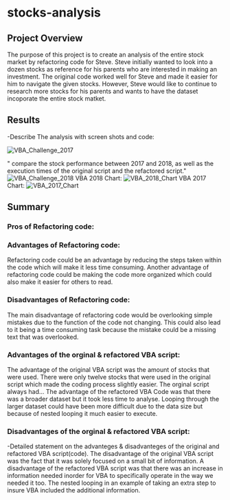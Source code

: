 # stocks-analysis
## Project Overview

The purpose of this project is to create an analysis of the entire stock market by refactoring code for Steve. Steve initially wanted to look into a dozen stocks as reference for his parents who are interested in making an investment. The original code worked well for Steve and made it easier for him to navigate the given stocks. However, Steve would like to continue to research more stocks for his parents and wants to have the dataset incoporate the entire stock matket.

## Results
-Describe The analysis with screen shots and code:

![VBA_Challenge_2017](https://user-images.githubusercontent.com/90741799/135964685-b4123d4c-7256-481d-8ef9-c74ac8424bf6.png)

" compare the stock performance between 2017 and 2018, as well as the execution times of the original script and the refactored script."
![VBA_Challenge_2018](https://user-images.githubusercontent.com/90741799/135964696-e57c5a96-15d7-4490-9972-15e70e239cae.png)
VBA 2018 Chart: ![VBA_2018_Chart](https://user-images.githubusercontent.com/90741799/135964956-e6b08791-6b4b-41d0-83c7-11d84d2d79f0.png)
VBA 2017 Chart: ![VBA_2017_Chart](https://user-images.githubusercontent.com/90741799/135965491-76a76ec4-0433-4198-afda-1fa3c4d31c2b.png)

## Summary
### Pros of Refactoring code:
### Advantages of Refactoring code:
Refactoring code could be an advantage by reducing the steps taken within the code which will make it less time consuming. Another advantage of refactoring code could be making the code more organized which could also make it easier for others to read. 
### Disadvantages of Refactoring code:
The main disadvantage of refactoring code would be overlooking simple mistakes due to the function of the code not changing. This could also lead to it being a time consuming task because the mistake could be a missing text that was overlooked.
### Advantages of the orginal & refactored VBA script:
The advantage of the original VBA script was the amount of stocks that were used. There were only twelve stocks that were used in the original script which made the coding process slightly easier. The orginal script always had...
The advantage of the refactored VBA Code was that there was a broader dataset but it took less time to analyse. Looping through the larger dataset could have been more difficult due to the data size but because of nested looping it much easier to execute.
### Disadvantages of the orginal & refactored VBA script:
-Detailed statement on the advanteges & disadvanteges of the original and refactored VBA script(code).
The disadvantage of the original VBA script was the fact that it was solely focused on a small bit of information.
A disadvantage of the refactored VBA script was that there was an increase in information needed inorder for VBA to specifically operate in the way we needed it too. The nested looping in an example of taking an extra step to insure VBA included the additional information.
